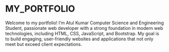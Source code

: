 # MY_PORTFOLIO
Welcome to my portfolio! I’m Atul Kumar Computer Science and Engineering Student, passionate web developer with a strong foundation in modern web technologies, including HTML, CSS, JavaScript, and Bootstrap. My goal is to build engaging, user-friendly websites and applications that not only meet but exceed client expectations.
